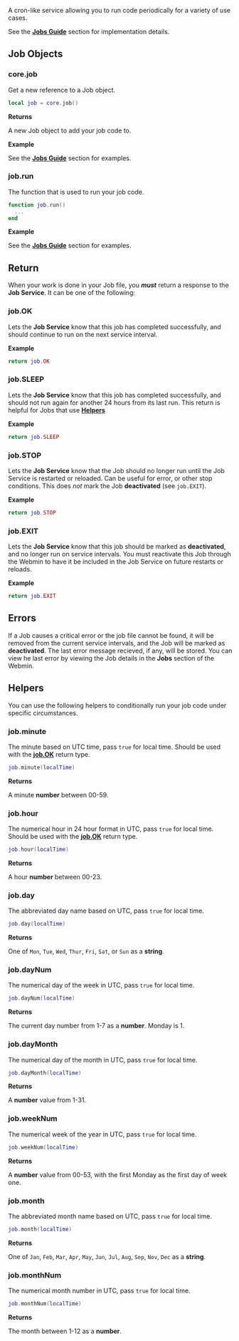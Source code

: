 A cron-like service allowing you to run code periodically for a variety of use cases. 

See the __[Jobs Guide](/server/modules/jobs/guide/)__ section for implementation details.

## Job Objects

### core.job

Get a new reference to a Job object.

```lua
local job = core.job()
```

__Returns__

A new Job object to add your job code to.

__Example__

See the __[Jobs Guide](/server/modules/jobs/guide/)__ section for examples.

### job.run

The function that is used to run your job code.

```lua
function job.run()
  ...
end
```

__Example__

See the __[Jobs Guide](/server/modules/jobs/guide/)__ section for examples.

## Return

When your work is done in your Job file, you ___must___ return a response to the __Job Service__. It can be one of the following:

### job.OK

Lets the __Job Service__ know that this job has completed successfully, and should continue to run on the next service interval.

__Example__

```lua
return job.OK
```

### job.SLEEP

Lets the __Job Service__ know that this job has completed successfully, and should not run again for another 24 hours from its last run. This return is helpful for Jobs that use __[Helpers](#helpers)__

__Example__

```lua
return job.SLEEP
```

### job.STOP

Lets the __Job Service__ know that the Job should no longer run until the Job Service is restarted or reloaded. Can be useful for error, or other stop conditions. This does _not_ mark the Job __deactivated__ (see `job.EXIT`).

__Example__

```lua
return job.STOP
```

### job.EXIT

Lets the __Job Service__ know that this job should be marked as __deactivated__, and no longer run on service intervals. You must reactivate this Job through the Webmin to have it be included in the Job Service on future restarts or reloads.

__Example__

```lua
return job.EXIT
```

## Errors

If a Job causes a critical error or the job file cannot be found, it will be removed from the current service intervals, and the Job will be marked as __deactivated__. The last error message recieved, if any, will be stored. You can view he last error by viewing the Job details in the __Jobs__ section of the Webmin.

## Helpers

You can use the following helpers to conditionally run your job code under specific circumstances.

### job.minute

The minute based on UTC time, pass `true` for local time. Should be used with the __[job.OK](#jobok)__ return type.

```lua
job.minute(localTime)
```

__Returns__

A minute __number__ between 00-59.

### job.hour

The numerical hour in 24 hour format in UTC, pass `true` for local time. Should be used with the __[job.OK](#jobok)__ return type.

```lua
job.hour(localTime)
```

__Returns__

A hour __number__ between 00-23.

### job.day

The abbreviated day name based on UTC, pass `true` for local time.

```lua
job.day(localTime)
```

__Returns__

One of `Mon`, `Tue`, `Wed`, `Thur`, `Fri`, `Sat`, or `Sun` as a __string__.

### job.dayNum

The numerical day of the week in UTC, pass `true` for local time.

```lua
job.dayNum(localTime)
```

__Returns__

The current day number from 1-7 as a __number__. Monday is 1.

### job.dayMonth

The numerical day of the month in UTC, pass `true` for local time.

```lua
job.dayMonth(localTime)
```

__Returns__

A __number__ value from 1-31.

### job.weekNum

The numerical week of the year in UTC, pass `true` for local time.

```lua
job.weekNum(localTime)
```

__Returns__

A __number__ value from 00-53, with the first Monday as the first day of week one.

### job.month

The abbreviated month name based on UTC, pass `true` for local time.

```lua
job.month(localTime)
```

__Returns__

One of `Jan`, `Feb`, `Mar`, `Apr`, `May`, `Jun`, `Jul`, `Aug`, `Sep`, `Nov`, `Dec` as a __string__.

### job.monthNum

The numerical month number in UTC, pass `true` for local time.

```lua
job.monthNum(localTime)
```

__Returns__

The month between 1-12 as a __number__.
